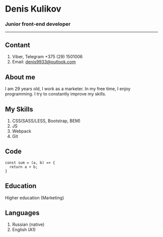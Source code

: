 # Denis Kulikov
### Junior front-end developer
********* 
## Contant

1. Viber, Telegram +375 (29) 1501006
2. Email: denis9933@outlook.com

## About me

I am 29 years old, I work as a marketer. In my free time, I enjoy programming. I try to constantly improve my skills.

## My Skills

1. CSS(SASS/LESS, Bootstrap, BEM)
2. JS
3. Webpack 
4. Git 

## Code 

```
const sum = (a, b) => {
  return a + b;
}
``` 

## Education 

Higher education (Marketing)

## Languages

1. Russian (native)
2. English (A1)